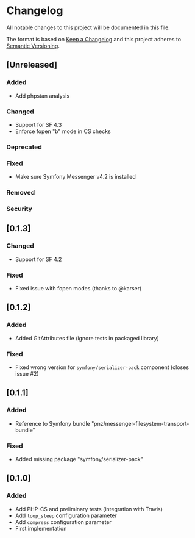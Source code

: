 # Changelog
All notable changes to this project will be documented in this file.

The format is based on [Keep a Changelog](http://keepachangelog.com/en/1.0.0/)
and this project adheres to [Semantic Versioning](http://semver.org/spec/v2.0.0.html).

## [Unreleased]
### Added
- Add phpstan analysis
### Changed
- Support for SF 4.3
- Enforce fopen "b" mode in CS checks
### Deprecated
### Fixed
- Make sure Symfony Messenger v4.2 is installed
### Removed
### Security

## [0.1.3]
### Changed
- Support for SF 4.2
### Fixed
- Fixed issue with fopen modes (thanks to @karser)

## [0.1.2]
### Added
- Added GitAttributes file (ignore tests in packaged library)
### Fixed
- Fixed wrong version for `symfony/serializer-pack` component (closes issue #2)

## [0.1.1]
### Added
- Reference to Symfony bundle "pnz/messenger-filesystem-transport-bundle"
### Fixed
- Added missing package "symfony/serializer-pack"

## [0.1.0]
### Added
- Add PHP-CS and preliminary tests (integration with Travis)
- Add `loop_sleep` configuration parameter
- Add `compress` configuration parameter
- First implementation
